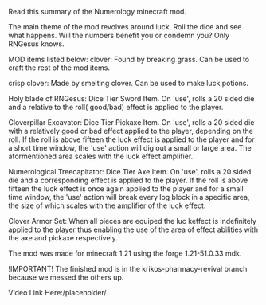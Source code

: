 Read this summary of the Numerology minecraft mod.

The main theme of the mod revolves around luck. Roll the dice and see what happens. Will the numbers benefit you or condemn you? Only RNGesus knows.

MOD items listed below: clover: Found by breaking grass. Can be used to craft the rest of the mod items.

crisp clover: Made by smelting clover. Can be used to make luck potions.

Holy blade of RNGesus: Dice Tier Sword Item. On 'use', rolls a 20 sided die and a relative to the roll( good/bad) effect is applied to the player.

Cloverpillar Excavator: Dice Tier Pickaxe Item. On 'use', rolls a 20 sided die with a relatively good or bad effect applied to the player, depending on the roll. If the roll is above fifteen the luck effect is applied to the player and for a short time window, the 'use' action will dig out a small or large area. The aformentioned area scales with the luck effect amplifier.

Numerological Treecapitator: Dice Tier Axe Item. On 'use', rolls a 20 sided die and a corresponding effect is applied to the player. If the roll is above fifteen the luck effect is once again applied to the player and for a small time window, the 'use' action will break every log block in a specific area, the size of which scales with the amplifier of the luck effect.

Clover Armor Set: When all pieces are equiped the luc keffect is indefinitely applied to the player thus enabling the use of the area of effect abilities with the axe and pickaxe respectively.

The mod was made for minecraft 1.21 using the forge 1.21-51.0.33 mdk.

!IMPORTANT! The finished mod is in the krikos-pharmacy-revival branch because we messed the others up.

Video Link Here:/placeholder/
